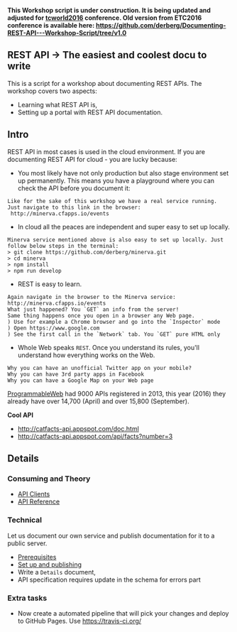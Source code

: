 **This Workshop script is under construction. It is being updated and adjusted for [tcworld2016](http://conferences.tekom.de/tcworld16/tcworld16/) conference.
Old version from ETC2016 conference is available here: https://github.com/derberg/Documenting-REST-API---Workshop-Script/tree/v1.0**

## REST API -> The easiest and coolest docu to write

This is a script for a workshop about documenting REST APIs. The workshop covers two aspects:
- Learning what REST API is,
- Setting up a portal with REST API documentation.

## Intro

REST API in most cases is used in the cloud environment. If you are documenting REST API for cloud - you are lucky because:
- You most likely have not only production but also stage environment set up permanently. This means you have a playground where you can check the API before you document it:
```
Like for the sake of this workshop we have a real service running.
Just navigate to this link in the browser:
 http://minerva.cfapps.io/events
```
- In cloud all the peaces are independent and super easy to set up locally.
```
Minerva service mentioned above is also easy to set up locally. Just follow below steps in the terminal:
> git clone https://github.com/derberg/minerva.git
> cd minerva
> npm install
> npm run develop
```
- REST is easy to learn.
```
Again navigate in the browser to the Minerva service:
http://minerva.cfapps.io/events
What just happened? You `GET` an info from the server!
Same thing happens once you open in a browser any Web page.
) Use for example a Chrome browser and go into the `Inspector` mode
) Open https://www.google.com
) See the first call in the `Network` tab. You `GET` pure HTML only
```
- Whole Web speaks `REST`. Once you understand its rules, you'll understand how everything works on the Web.
```
Why you can have an unofficial Twitter app on your mobile?
Why you can have 3rd party apps in Facebook
Why you can have a Google Map on your Web page
```

[ProgrammableWeb](http://www.programmableweb.com/) had 9000 APIs registered in 2013, this year (2016) they already have over 14,700 (April) and over 15,800 (September).

**Cool API**
- http://catfacts-api.appspot.com/doc.html
- http://catfacts-api.appspot.com/api/facts?number=3

## Details

### Consuming and Theory

- [API Clients](docu/apiclients.md)
- [API Reference](docu/apireference.md)

### Technical

Let us document our own service and publish documentation for it to a public server.

- [Prerequisites](docu/prerequisites.md)
- [Set up and publishing](docu/using_docu_tool.md)
- Write a `Details` document,
- API specification requires update in the schema for errors part

### Extra tasks

- Now create a automated pipeline that will pick your changes and deploy to GitHub Pages. Use https://travis-ci.org/
